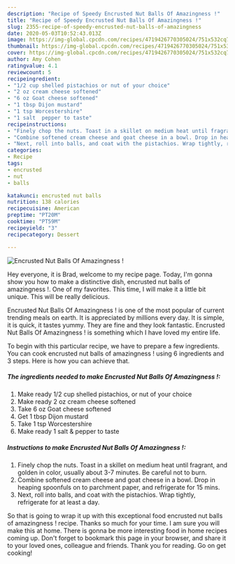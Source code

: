 ```yaml
---
description: "Recipe of Speedy Encrusted Nut Balls Of Amazingness !"
title: "Recipe of Speedy Encrusted Nut Balls Of Amazingness !"
slug: 2355-recipe-of-speedy-encrusted-nut-balls-of-amazingness
date: 2020-05-03T10:52:43.013Z
image: https://img-global.cpcdn.com/recipes/4719426770305024/751x532cq70/encrusted-nut-balls-of-amazingness-recipe-main-photo.jpg
thumbnail: https://img-global.cpcdn.com/recipes/4719426770305024/751x532cq70/encrusted-nut-balls-of-amazingness-recipe-main-photo.jpg
cover: https://img-global.cpcdn.com/recipes/4719426770305024/751x532cq70/encrusted-nut-balls-of-amazingness-recipe-main-photo.jpg
author: Amy Cohen
ratingvalue: 4.1
reviewcount: 5
recipeingredient:
- "1/2 cup shelled pistachios or nut of your choice"
- "2 oz cream cheese softened"
- "6 oz Goat cheese softened"
- "1 tbsp Dijon mustard"
- "1 tsp Worcestershire"
- "1 salt  pepper to taste"
recipeinstructions:
- "Finely chop the nuts. Toast in a skillet on medium heat until fragrant, and golden in color, usually about 3-7 minutes. Be careful not to burn."
- "Combine softened cream cheese and goat cheese in a bowl. Drop in heaping spoonfuls on to parchment paper, and refrigerate for 15 mins."
- "Next, roll into balls, and coat with the pistachios. Wrap tightly, refrigerate for at least a day."
categories:
- Recipe
tags:
- encrusted
- nut
- balls

katakunci: encrusted nut balls 
nutrition: 138 calories
recipecuisine: American
preptime: "PT20M"
cooktime: "PT59M"
recipeyield: "3"
recipecategory: Dessert

---
```



![Encrusted Nut Balls Of Amazingness !](https://img-global.cpcdn.com/recipes/4719426770305024/751x532cq70/encrusted-nut-balls-of-amazingness-recipe-main-photo.jpg)

Hey everyone, it is Brad, welcome to my recipe page. Today, I'm gonna show you how to make a distinctive dish, encrusted nut balls of amazingness !. One of my favorites. This time, I will make it a little bit unique. This will be really delicious.



Encrusted Nut Balls Of Amazingness ! is one of the most popular of current trending meals on earth. It is appreciated by millions every day. It is simple, it is quick, it tastes yummy. They are fine and they look fantastic. Encrusted Nut Balls Of Amazingness ! is something which I have loved my entire life.


To begin with this particular recipe, we have to prepare a few ingredients. You can cook encrusted nut balls of amazingness ! using 6 ingredients and 3 steps. Here is how you can achieve that.

<!--inarticleads1-->

##### The ingredients needed to make Encrusted Nut Balls Of Amazingness !:

1. Make ready 1/2 cup shelled pistachios, or nut of your choice
1. Make ready 2 oz cream cheese softened
1. Take 6 oz Goat cheese softened
1. Get 1 tbsp Dijon mustard
1. Take 1 tsp Worcestershire
1. Make ready 1 salt &amp; pepper to taste




<!--inarticleads2-->

##### Instructions to make Encrusted Nut Balls Of Amazingness !:

1. Finely chop the nuts. Toast in a skillet on medium heat until fragrant, and golden in color, usually about 3-7 minutes. Be careful not to burn.
1. Combine softened cream cheese and goat cheese in a bowl. Drop in heaping spoonfuls on to parchment paper, and refrigerate for 15 mins.
1. Next, roll into balls, and coat with the pistachios. Wrap tightly, refrigerate for at least a day.




So that is going to wrap it up with this exceptional food encrusted nut balls of amazingness ! recipe. Thanks so much for your time. I am sure you will make this at home. There is gonna be more interesting food in home recipes coming up. Don't forget to bookmark this page in your browser, and share it to your loved ones, colleague and friends. Thank you for reading. Go on get cooking!

